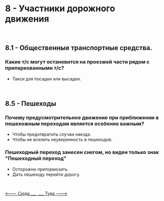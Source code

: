 <h1>8 -  Участники дорожного движения</h1>

<br>

<h2>8.1 - Общественные транспортные средства.</h2>
<h3>Какие т/с могут остановится на проезжей части рядом с припаркованными т/с?</h3>
<ul>
<li>Такси для посадки или высадки.</li>
</ul>

<br>

<h2>8.5 - Пешеходы</h2>
<h3>Почему предусмотрительное движение при приближении в пешехожным переходам является особенно важным?</h3>
<ul>
<li>Чтобы предотвратить случаи наезда.</li>
<li>Чтобы не вселить неуверенность в пешеходов.</li>
</ul>

<h3>Пешеходный переход занесен снегом, но виден только знак "Пешеходный переход"</h3>
<ul>
<li>Осторожно притормозить.</li>
<li>Дать пешеходу перейти дорогу.</li>
</ul>

<br>

[<--- Сюда ___](/07%20-%20speed,%20distance%20&%20ecodriving.md)
[___ Туда --->](/09%20-%20maneuvering.md)
